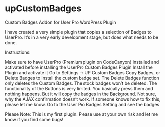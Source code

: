 upCustomBadges
==============

Custom Badges Addon for User Pro WordPress Plugin

I have created a very simple plugin that copies a selection of Badges to UserPro. It’s in a very early development stage, but does what needs to be done.

Instructions:

Make sure to have UserPro (Premium plugin on CodeCanyon) installed and activated before installing the UserPro Custom Badges Plugin
Install the Plugin and activate it
Go to Settings -> UP Custom Badges
Copy Badges, or Delete Badges to install the custom badge set. The Delete Badges function only deletes the Custom Badges. The stock badges won’t be deleted. The functionality of the Buttons is very limited. You basically press them and nothing happens. But it will copy the badges in the Background. Not sure, why the AJAX confirmation doesn’t work. If someone knows how to fix this, please let me know.
Go to the User Pro Badges Setting and see the badges

Please Note: This is my first plugin. Please use at your own risk and let me know if you find some bugs!

